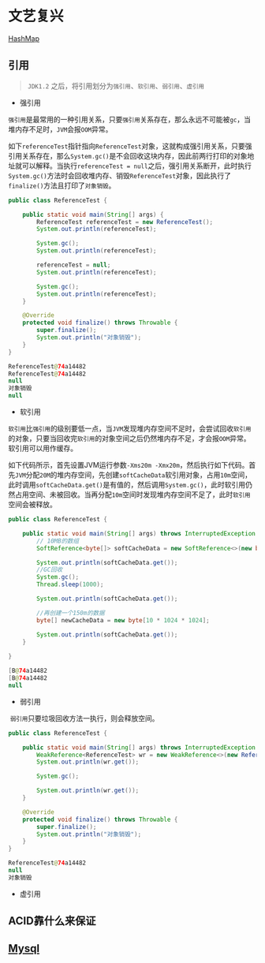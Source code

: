 # 文艺复兴
[HashMap](markdown/HashMap.md)

## 引用

> `JDK1.2` 之后，将引用划分为`强引用`、`软引用`、`弱引用`、`虚引用`

- 强引用

​	`强引用`是最常用的一种引用关系，只要`强引用`关系存在，那么永远不可能被`gc`，当堆内存不足时，`JVM`会报`OOM`异常。

​	如下`referenceTest`指针指向`ReferenceTest`对象，这就构成强引用关系，只要强引用关系存在，那么`System.gc()`是不会回收这块内存，因此前两行打印的对象地址就可以解释。当执行`referenceTest = null`之后，强引用关系断开，此时执行`System.gc()`方法时会回收堆内存、销毁`ReferenceTest`对象，因此执行了`finalize()`方法且打印了`对象销毁`。

```java
public class ReferenceTest {

    public static void main(String[] args) {
        ReferenceTest referenceTest = new ReferenceTest();
        System.out.println(referenceTest);

        System.gc();
        System.out.println(referenceTest);

        referenceTest = null;
        System.out.println(referenceTest);

        System.gc();
        System.out.println(referenceTest);
    }

    @Override
    protected void finalize() throws Throwable {
        super.finalize();
        System.out.println("对象销毁");
    }
}
```

```java
ReferenceTest@74a14482
ReferenceTest@74a14482
null
对象销毁
null
```

- 软引用

​	`软引用`比`强引用`的级别要低一点，当`JVM`发现堆内存空间不足时，会尝试回收`软引用`的对象，只要当回收完`软引用`的对象空间之后仍然堆内存不足，才会报`OOM`异常。软引用可以用作缓存。

​	如下代码所示，首先设置JVM运行参数`-Xms20m -Xmx20m`，然后执行如下代码。首先`JVM`分配`20M`的堆内存空间，先创建`softCacheData`软引用对象，占用`10m`空间，此时调用`softCacheData.get()`是有值的，然后调用`System.gc()`，此时软引用仍然占用空间、未被回收。当再分配`10m`空间时发现堆内存空间不足了，此时`软引用`空间会被释放。

```java
public class ReferenceTest {

    public static void main(String[] args) throws InterruptedException {
        // 10MB的数组
        SoftReference<byte[]> softCacheData = new SoftReference<>(new byte[10 * 1024 * 1024]);

        System.out.println(softCacheData.get());
        //GC回收
        System.gc();
        Thread.sleep(1000);

        System.out.println(softCacheData.get());

        //再创建一个150m的数据
        byte[] newCacheData = new byte[10 * 1024 * 1024];

        System.out.println(softCacheData.get());
    }
    
}
```

```java
[B@74a14482
[B@74a14482
null
```

- 弱引用

​	`弱引用`只要垃圾回收方法一执行，则会释放空间。

```java
public class ReferenceTest {

    public static void main(String[] args) throws InterruptedException {
        WeakReference<ReferenceTest> wr = new WeakReference<>(new ReferenceTest());
        System.out.println(wr.get());

        System.gc();

        System.out.println(wr.get());
    }

    @Override
    protected void finalize() throws Throwable {
        super.finalize();
        System.out.println("对象销毁");
    }
}
```

```java
ReferenceTest@74a14482
null
对象销毁
```



- 虚引用

## ACID靠什么来保证

## [Mysql](markdown/mysql.md)

